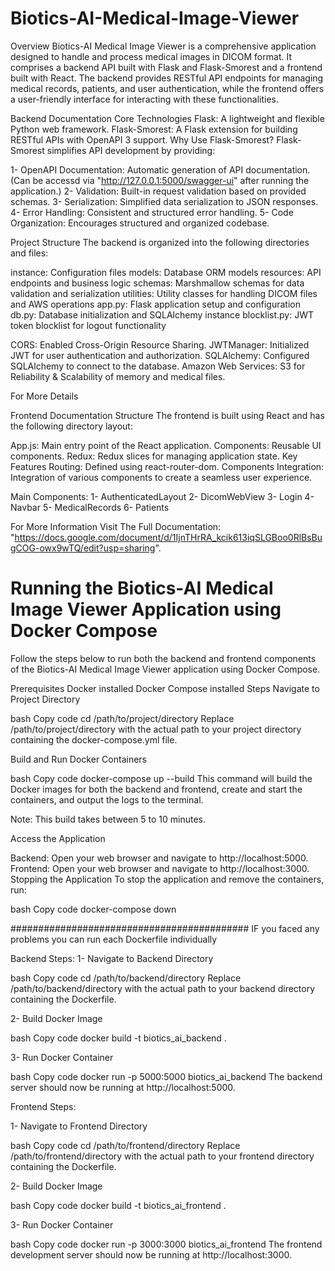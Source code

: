 # Biotics-AI-Medical-Image-Viewer
Overview
Biotics-AI Medical Image Viewer is a comprehensive application designed to handle and process medical images in DICOM format. It comprises a backend API built with Flask and Flask-Smorest and a frontend built with React. The backend provides RESTful API endpoints for managing medical records, patients, and user authentication, while the frontend offers a user-friendly interface for interacting with these functionalities.

Backend Documentation
Core Technologies
Flask: A lightweight and flexible Python web framework.
Flask-Smorest: A Flask extension for building RESTful APIs with OpenAPI 3 support.
Why Use Flask-Smorest?
Flask-Smorest simplifies API development by providing:

1- OpenAPI Documentation: Automatic generation of API documentation. (Can be accessd via "http://127.0.0.1:5000/swagger-ui" after running the application.)
2- Validation: Built-in request validation based on provided schemas.
3- Serialization: Simplified data serialization to JSON responses.
4- Error Handling: Consistent and structured error handling.
5- Code Organization: Encourages structured and organized codebase.


Project Structure
The backend is organized into the following directories and files:

instance: Configuration files
models: Database ORM models
resources: API endpoints and business logic
schemas: Marshmallow schemas for data validation and serialization
utilities: Utility classes for handling DICOM files and AWS operations
app.py: Flask application setup and configuration
db.py: Database initialization and SQLAlchemy instance
blocklist.py: JWT token blocklist for logout functionality

CORS: Enabled Cross-Origin Resource Sharing.
JWTManager: Initialized JWT for user authentication and authorization.
SQLAlchemy: Configured SQLAlchemy to connect to the database.
Amazon Web Services: S3 for Reliability & Scalability of memory and medical files.

For More Details 

Frontend Documentation
Structure
The frontend is built using React and has the following directory layout:

App.js: Main entry point of the React application.
Components: Reusable UI components.
Redux: Redux slices for managing application state.
Key Features
Routing: Defined using react-router-dom.
Components Integration: Integration of various components to create a seamless user experience.

Main Components: 
1- AuthenticatedLayout
2- DicomWebView
3- Login
4- Navbar
5- MedicalRecords
6- Patients

For More Information Visit The Full Documentation: "https://docs.google.com/document/d/1IjnTHrRA_kcik613iqSLGBoo0RlBsBugCOG-owx9wTQ/edit?usp=sharing".

# Running the Biotics-AI Medical Image Viewer Application using Docker Compose
Follow the steps below to run both the backend and frontend components of the Biotics-AI Medical Image Viewer application using Docker Compose.

Prerequisites
Docker installed
Docker Compose installed
Steps
Navigate to Project Directory

bash
Copy code
cd /path/to/project/directory
Replace /path/to/project/directory with the actual path to your project directory containing the docker-compose.yml file.

Build and Run Docker Containers

bash
Copy code
docker-compose up --build
This command will build the Docker images for both the backend and frontend, create and start the containers, and output the logs to the terminal.

Note: This build takes between 5 to 10 minutes.

Access the Application

Backend: Open your web browser and navigate to http://localhost:5000.
Frontend: Open your web browser and navigate to http://localhost:3000.
Stopping the Application
To stop the application and remove the containers, run:

bash
Copy code
docker-compose down

###########################################
IF you faced any problems you can run each Dockerfile individually

Backend Steps:
1- Navigate to Backend Directory

bash
Copy code
cd /path/to/backend/directory
Replace /path/to/backend/directory with the actual path to your backend directory containing the Dockerfile.

2- Build Docker Image

bash
Copy code
docker build -t biotics_ai_backend .

3- Run Docker Container

bash
Copy code
docker run -p 5000:5000 biotics_ai_backend
The backend server should now be running at http://localhost:5000.

Frontend Steps:

1- Navigate to Frontend Directory

bash
Copy code
cd /path/to/frontend/directory
Replace /path/to/frontend/directory with the actual path to your frontend directory containing the Dockerfile.

2- Build Docker Image

bash
Copy code
docker build -t biotics_ai_frontend .

3- Run Docker Container

bash
Copy code
docker run -p 3000:3000 biotics_ai_frontend
The frontend development server should now be running at http://localhost:3000.
